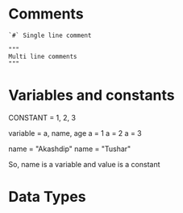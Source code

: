 # Comments
```
`#` Single line comment
```
```
"""
Multi line comments
"""
```

# Variables and constants

CONSTANT = 1, 2, 3

variable = a, name, age
a = 1
a = 2
a = 3

name = "Akashdip"
name = "Tushar"

So, name is a variable and value is a constant

# Data Types



